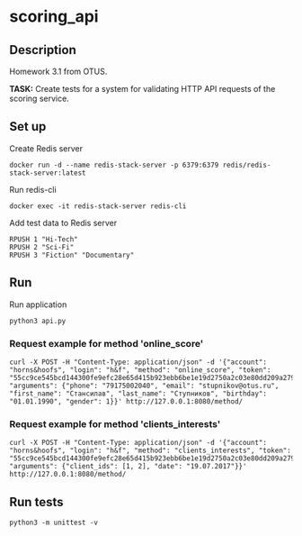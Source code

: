 # scoring_api
## Description
Homework 3.1 from OTUS.

**TASK:** Create tests for a system for validating HTTP API requests of the scoring service.
## Set up
Create Redis server
```commandline
docker run -d --name redis-stack-server -p 6379:6379 redis/redis-stack-server:latest
```
Run redis-cli
```commandline
docker exec -it redis-stack-server redis-cli
```

Add test data to Redis server
```commandline
RPUSH 1 "Hi-Tech"
RPUSH 2 "Sci-Fi"
RPUSH 3 "Fiction" "Documentary"
```

## Run
Run application
```commandline
python3 api.py
```
### Request example for method 'online_score'
```
curl -X POST -H "Content-Type: application/json" -d '{"account": "horns&hoofs", "login": "h&f", "method": "online_score", "token": "55cc9ce545bcd144300fe9efc28e65d415b923ebb6be1e19d2750a2c03e80dd209a27954dca045e5bb12418e7d89b6d718a9e35af34e14e1d5bcd5a08f21fc95", "arguments": {"phone": "79175002040", "email": "stupnikov@otus.ru", "first_name": "Стансилав", "last_name": "Ступников", "birthday": "01.01.1990", "gender": 1}}' http://127.0.0.1:8080/method/
```
### Request example for method 'clients_interests'
```
curl -X POST -H "Content-Type: application/json" -d '{"account": "horns&hoofs", "login": "h&f", "method": "clients_interests", "token": "55cc9ce545bcd144300fe9efc28e65d415b923ebb6be1e19d2750a2c03e80dd209a27954dca045e5bb12418e7d89b6d718a9e35af34e14e1d5bcd5a08f21fc95", "arguments": {"client_ids": [1, 2], "date": "19.07.2017"}}' http://127.0.0.1:8080/method/
```

## Run tests
```commandline
python3 -m unittest -v
```